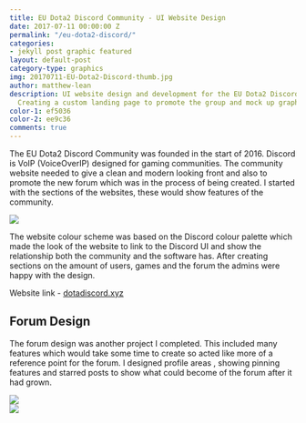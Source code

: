 ```yaml
---
title: EU Dota2 Discord Community - UI Website Design
date: 2017-07-11 00:00:00 Z
permalink: "/eu-dota2-discord/"
categories:
- jekyll post graphic featured
layout: default-post
category-type: graphics
img: 20170711-EU-Dota2-Discord-thumb.jpg
author: matthew-lean
description: UI website design and development for the EU Dota2 Discord Community.
  Creating a custom landing page to promote the group and mock up graphics for a forum.
color-1: ef5036
color-2: ee9c36
comments: true
---
```


The EU Dota2 Discord Community was founded in the start of 2016. Discord is VoIP (VoiceOverIP) designed for gaming communities. The community website needed to give a clean and modern looking front and also to promote the new forum which was in the process of being created.
I started with the sections of the websites, these would show features of the community.

<div href="#" data-featherlight="{{site.baseurl}}/assets/site-post/discordSection.png" class="img" alt="The Eu Dota 2 Discord Server"><img src="{{site.baseurl}}/assets/site-post/discordSection.png"></div>

The website colour scheme was based on the Discord colour palette which made the look of the website to link to the Discord UI and show the relationship both the community and the software has. After creating sections on the amount of users, games and the forum the admins were happy with the design.

Website link - <a href="http://dotadiscord.xyz/">dotadiscord.xyz</a>


## Forum Design

The forum design was another project I completed. This included many features which would take some time to create so acted like more of a reference point for the forum. I designed profile areas , showing pinning features and starred posts to show what could become of the forum after it had grown.

<div href="#" data-featherlight="{{ site.url }}/assets/site-post/Tab-Dropdown.jpg" class="img" alt="tab dropdown EU Forum"><img src="{{ site.url }}/assets/site-post/Tab-Dropdown.jpg"></div>

<div href="#" data-featherlight="{{ site.url }}/assets/site-post/forumdesign.jpg" class="img" alt="eSports team raptors text logo"><img src="{{ site.url }}/assets/site-post/forumdesign.jpg"></div>

